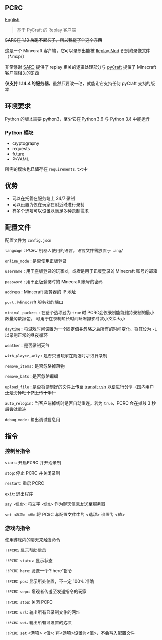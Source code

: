 PCRC
--------

[English](https://github.com/Fallen-Breath/PCRC/blob/master/readme.md)

> 基于 PyCraft 的 Replay 客户端

~~SARC在 1.13 后跑不起来了，所以我搓了个这个东西~~

这是一个 Minecraft 客户端，它可以录制出能被 [Replay Mod](https://www.replaymod.com/) 识别的录像文件（*.mcpr）

非常感谢 [SARC](https://github.com/Robitobi01/SARC) 提供了 replay 相关的逻辑处理部分与 [pyCraft](https://github.com/ammaraskar/pyCraft) 提供了 Minecraft 客户端相关的东西

**仅支持 1.14.4 的服务器**，虽然只要改一改，就能让它支持任何 pyCraft 支持的版本

## 环境要求

Python 的版本需要 python3，至少它在 Python 3.6 与 Python 3.8 中能运行

### Python 模块

- cryptography
- requests
- future
- PyYAML

所需的模块也已储存在 `requirements.txt`中

## 优势

- 可以在托管在服务端上 24/7 录制
- 可以设置为仅在玩家在附近时进行录制
- 有多个选项可以设置以满足多种录制需求


## 配置文件

配置文件为 `config.json`

`language` : PCRC 机器人使用的语言。语言文件需放置于 `lang/`

`online_mode` : 是否使用正版登录

`username` : 用于盗版登录的玩家id，或者是用于正版登录的 Minecraft 账号的邮箱

`password` : 用于正版登录时的 Minecraft 账号的密码

`address` : Minecraft 服务器的 IP 地址

`port` : Minecraft 服务器的端口

`minimal_packets` : 在这个选项设为 `true` 时 PCRC会仅录制能能维持录制的最小数量的数据包。 可用于在录制超长时间延迟摄影时减小文件大小

`daytime` : 将游戏时间设置为一个固定值并忽略之后所有的时间变化。将其设为 `-1` 以录制正常的昼夜循环

`weather` : 是否录制天气

`with_player_only` : 是否只当玩家在附近时才进行录制

`remove_items` : 是否忽略掉落物

`remove_bats` : 是否忽略蝙蝠

`upload_file` : 是否将录制好的文件上传至 [transfer.sh](transfer.sh) 以便进行分享~~（国内用户还是关掉吧不然上传十年）~~

`auto_relogin` : 当客户端掉线时是否自动重连。若为 `true`，PCRC 会在掉线 3 秒后尝试重连

`debug_mode` : 输出调试信息用

## 指令

### 控制台指令

`start`: 开启PCRC 并开始录制

`stop`: 停止 PCRC 并关闭录制

`restart`: 重启 PCRC

`exit`: 退出程序

`say <信息>`: 将文字 `<信息>` 作为聊天信息发送至服务器

`set <选项> <值>` 将 PCRC 与配置文件中的 <选项> 设置为 <值>

### 游戏内指令

使用游戏内的聊天来触发命令

`!!PCRC`: 显示帮助信息	

`!!PCRC status`: 显示状态

`!!PCRC here`: 发送一个“!!here”指令

`!!PCRC pos`: 显示所处位置，不一定 100% 准确

`!!PCRC sepc`: 旁观者传送至发送指令的玩家

`!!PCRC stop`: 关闭 PCRC

`!!PCRC url`: 输出所有已录制文件的网址

`!!PCRC set`: 输出所有可设置的选项

`!!PCRC set` <选项> <值>: 将<选项>设置为<值>，不会写入配置文件